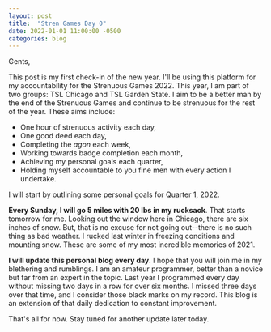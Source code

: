 ```yaml
---
layout: post
title:  "Stren Games Day 0"
date: 2022-01-01 11:00:00 -0500
categories: blog
---
```

Gents,

This post is my first check-in of the new year. I'll be using this platform for my accountability for the Strenuous Games 2022. This year, I am part of two groups: TSL Chicago and TSL Garden State. I aim to be a better man by the end of the Strenuous Games and continue to be strenuous for the rest of the year. These aims include:

* One hour of strenuous activity each day,
* One good deed each day,
* Completing the *agon* each week,
* Working towards badge completion each month,
* Achieving my personal goals each quarter,
* Holding myself accountable to you fine men with every action I undertake.

I will start by outlining some personal goals for Quarter 1, 2022.

**Every Sunday, I will go 5 miles with 20 lbs in my rucksack**. That starts tomorrow for me. Looking out the window here in Chicago, there are six inches of snow. But, that is no excuse for not going out--there is no such thing as bad weather. I rucked last winter in freezing conditions and mounting snow. These are some of my most incredible memories of 2021.

**I will update this personal blog every day**. I hope that you will join me in my blethering and rumblings. I am an amateur programmer, better than a novice but far from an expert in the topic. Last year I programmed every day without missing two days in a row for over six months. I missed three days over that time, and I consider those black marks on my record. This blog is an extension of that daily dedication to constant improvement.

That's all for now. Stay tuned for another update later today.